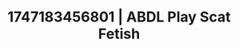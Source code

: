 ---
categories:
- Tasteful nudity
- Squirting orgasm
- Soft bondage
- Artistic nudes
- Tattooed beauties
image: /assets/images/1747183456801.jpg
layout: post
seo:
  description: Featured content with artistic ABDL Play, Scat Fetish. HD images available.
  keywords: ABDL Play, Scat Fetish
  og_image: /assets/images/1747183456801.jpg
  schema_type: VisualArtwork
tags:
- ABDL Play
- '#1747183456801'
- Scat Fetish
title: 1747183456801 | ABDL Play Scat Fetish
---